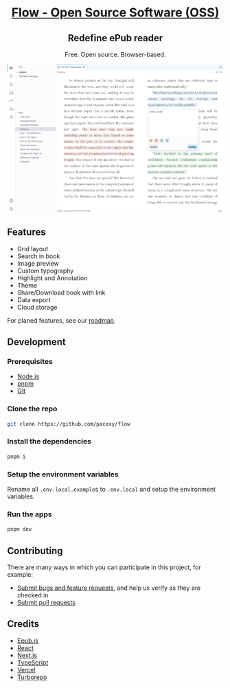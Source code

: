 <h1 align="center"><a href="https://flowoss.com">Flow - Open Source Software (OSS)</a></h1>

<h2 align="center">Redefine ePub reader</h2>

<p align="center">Free. Open source. Browser-based.</p>

<p align="center"><img src="apps/website/public/screenshots/en-US.png"/>
</p>

## Features

- Grid layout
- Search in book
- Image preview
- Custom typography
- Highlight and Annotation
- Theme
- Share/Download book with link
- Data export
- Cloud storage

For planed features, see our [roadmap](https://pacexy.notion.site/283696d0071c43bfb03652e8e5f47936?v=b43f4dd7a3cb4ce785d6c32b698a8ff5).

## Development

### Prerequisites

- [Node.js](https://nodejs.org)
- [pnpm](https://pnpm.io/installation)
- [Git](https://git-scm.com/downloads)

### Clone the repo

```bash
git clone https://github.com/pacexy/flow
```

### Install the dependencies

```bash
pnpm i
```

### Setup the environment variables

Rename all `.env.local.example`s to `.env.local` and setup the environment variables.

### Run the apps

```bash
pnpm dev
```

## Contributing

There are many ways in which you can participate in this project, for example:

- [Submit bugs and feature requests](https://github.com/pacexy/flow/issues/new), and help us verify as they are checked in
- [Submit pull requests](https://github.com/pacexy/flow/pulls)

## Credits

- [Epub.js](https://github.com/futurepress/epub.js/)
- [React](https://github.com/facebook/react)
- [Next.js](https://nextjs.org/)
- [TypeScript](https://www.typescriptlang.org)
- [Vercel](https://vercel.com)
- [Turborepo](https://turbo.build/repo)
